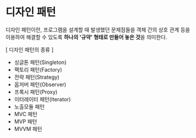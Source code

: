 # 디자인 패턴
디자인 패턴이란, 프로그램을 설계할 때 발생했던 문제점들을 객체 간의 상호 관계 등을 이용하여 해결할 수 있도록 
<b>하나의 '규약' 형태로 만들어 놓은 것</b>을 의미한다.


[ 디자인 패턴의 종류 ]
- 싱글톤 패턴(Singleton)
- 팩토리 패턴(Factory)
- 전략 패턴(Strategy)
- 옵저버 패턴(Observer)
- 프록시 패턴(Proxy)
- 이터레이터 패턴(Iterator)
- 노출모듈 패턴
- MVC 패턴
- MVP 패턴
- MVVM 패턴
